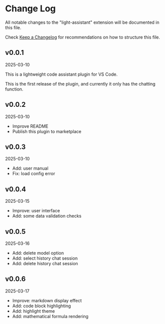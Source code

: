 # Change Log

All notable changes to the "light-assistant" extension will be documented in this file.

Check [Keep a Changelog](http://keepachangelog.com/) for recommendations on how to structure this file.

## v0.0.1

2025-03-10

This is a lightweight code assistant plugin for VS Code.

This is the first release of the plugin, and currently it only has the chatting function.

## v0.0.2

2025-03-10

- Improve README
- Publish this plugin to marketplace

## v0.0.3

2025-03-10

- Add: user manual
- Fix: load config error

## v0.0.4

2025-03-15

- Improve: user interface
- Add: some data validation checks

## v0.0.5

2025-03-16

- Add: delete model option
- Add: select history chat session
- Add: delete history chat session

## v0.0.6

2025-03-17

- Improve: markdown display effect
- Add: code block highlighting
- Add: highlight theme
- Add: mathematical formula rendering